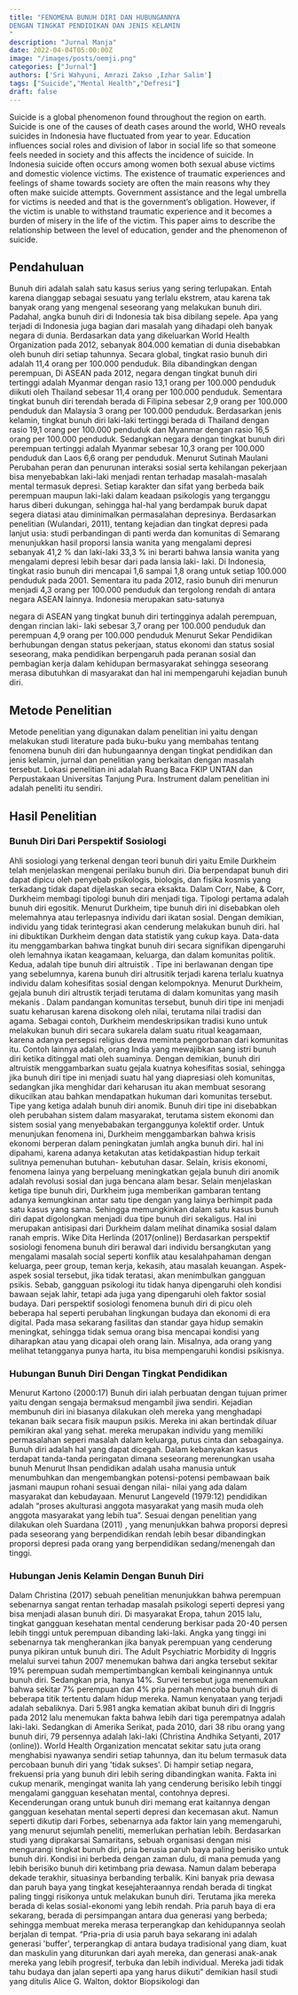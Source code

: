 ```yaml
---
title: "FENOMENA BUNUH DIRI DAN HUBUNGANNYA
DENGAN TINGKAT PENDIDIKAN DAN JENIS KELAMIN
"
description: "Jurnal Manja"
date: 2022-04-04T05:00:00Z
image: "/images/posts/oemji.png"
categories: ["Jurnal"]
authors: ['Sri Wahyuni, Amrazi Zakso ,Izhar Salim']
tags: ["Suicide","Mental Health","Defresi"]
draft: false
---
```


Suicide is a global phenomenon found throughout the region on earth. Suicide is one of the causes of death cases around the world, WHO reveals suicides in Indonesia have fluctuated from year to year. Education influences social roles and division of labor in social life so that someone feels needed in society and this affects the incidence of suicide. In
Indonesia suicide often occurs among women both sexual abuse victims and domestic violence victims. The existence of traumatic experiences and feelings of shame towards society are often the main reasons why they often make suicide attempts. Government assistance and the legal umbrella for victims is needed and that is the government’s obligation.
However, if the victim is unable to withstand traumatic experience and it becomes a burden of misery in the life of the victim. This paper aims to describe the relationship between the level of education, gender and the phenomenon of suicide.


## Pendahuluan

Bunuh diri adalah salah satu kasus serius yang sering terlupakan. Entah karena dianggap sebagai sesuatu yang terlalu ekstrem, atau karena tak banyak orang yang mengenal seseorang yang melakukan bunuh diri. Padahal, angka bunuh diri di Indonesia tak bisa dibilang sepele. Apa yang terjadi di Indonesia juga bagian dari masalah yang dihadapi oleh banyak negara di dunia.
Berdasarkan data yang dikeluarkan World Health Organization pada 2012, sebanyak 804.000 kematian di dunia disebabkan oleh bunuh diri setiap tahunnya. Secara global, tingkat rasio bunuh diri adalah
11,4 orang per 100.000 penduduk. Bila dibandingkan dengan perempuan, Di ASEAN pada 2012, negara dengan tingkat bunuh diri tertinggi adalah Myanmar dengan rasio 13,1 orang per
100.000 penduduk diikuti oleh Thailand sebesar 11,4 orang per 100.000 penduduk. Sementara tingkat bunuh diri terendah berada di Filipina sebesar 2,9 orang per 100.000 penduduk dan Malaysia 3 orang per 100.000 penduduk. Berdasarkan jenis kelamin, tingkat bunuh diri laki-laki tertinggi berada di
Thailand dengan rasio 19,1 orang per 100.000 penduduk dan Myanmar dengan rasio 16,5 orang per 100.000 penduduk. Sedangkan negara dengan tingkat bunuh diri perempuan tertinggi adalah Myanmar sebesar 10,3 orang per 100.000 penduduk dan Laos 6,6 orang per
penduduk.
Menurut Sutinah Maulani Perubahan peran dan penurunan interaksi sosial serta kehilangan pekerjaan bisa menyebabkan laki-laki menjadi rentan terhadap masalah-masalah mental termasuk depresi.
Setiap karakter dan sifat yang berbeda baik perempuan maupun laki-laki dalam keadaan psikologis yang terganggu harus diberi dukungan, sehingga hal-hal yang berdampak buruk dapat segera diatasi atau diminimalkan permasalahan depresinya.
Berdasarkan penelitian (Wulandari, 2011), tentang kejadian dan tingkat depresi pada lanjut usia: studi perbandingan di panti werda dan komunitas di Semarang menunjukkan hasil proporsi lansia wanita yang mengalami depresi sebanyak 41,2 % dan laki-laki 33,3 % ini berarti bahwa lansia wanita yang mengalami depresi lebih besar dari pada lansia laki- laki. Di Indonesia, tingkat rasio bunuh diri mencapai 1,6 sampai 1,8 orang untuk setiap 100.000 penduduk pada 2001. Sementara itu pada 2012, rasio bunuh diri menurun menjadi 4,3 orang per 100.000 penduduk dan tergolong rendah di antara negara ASEAN lainnya. Indonesia merupakan satu-satunya

negara di ASEAN yang tingkat bunuh diri tertingginya adalah perempuan, dengan rincian laki- laki sebesar 3,7 orang per 100.000 penduduk dan perempuan 4,9 orang per 100.000 penduduk Menurut Sekar Pendidikan berhubungan dengan status pekerjaan, status ekonomi dan status sosial seseorang, maka pendidikan berpengaruh pada peranan sosial dan pembagian kerja dalam kehidupan bermasyarakat sehingga seseorang merasa dibutuhkan di masyarakat dan hal ini mempengaruhi kejadian bunuh diri.

## Metode Penelitian
Metode penelitian yang digunakan dalam penelitian ini yaitu dengan melakukan studi literature pada buku-buku yang membahas tentang fenomena bunuh diri dan hubungaannya dengan tingkat pendidikan dan jenis kelamin, jurnal dan penelitian yang berkaitan dengan masalah tersebut.
Lokasi penelitian ini adalah Ruang Baca FKIP UNTAN dan Perpustakaan Universitas Tanjung Pura.
Instrument dalam penelitian ini adalah peneliti itu sendiri.

## Hasil Penelitian
### Bunuh Diri Dari Perspektif Sosiologi
Ahli sosiologi yang terkenal dengan teori bunuh diri yaitu Emile Durkheim telah menjelaskan mengenai perilaku bunuh diri. Dia berpendapat bunuh diri dapat dipicu oleh penyebab psikologis, biologis, dan fisika kosmis yang terkadang tidak dapat dijelaskan secara eksakta. Dalam Corr, Nabe, & Corr, Durkheim membagi tipologi bunuh diri menjadi tiga.
Tipologi pertama adalah bunuh diri egositik. Menurut Durkheim, tipe bunuh diri ini disebabkan oleh melemahnya atau terlepasnya individu dari ikatan sosial. Dengan demikian, individu yang tidak terintegrasi akan cenderung melakukan bunuh diri. hal ini dibuktikan Durkheim dengan data statistik yang cukup kaya. Data-data itu menggambarkan bahwa tingkat bunuh diri secara signifikan dipengaruhi oleh lemahnya ikatan keagamaan, keluarga, dan dalam komunitas politik. Kedua, adalah tipe bunuh diri altruistik . Tipe ini berlawanan dengan tipe yang sebelumnya, karena bunuh diri altrusitik terjadi karena terlalu kuatnya individu dalam kohesifitas sosial dengan kelompoknya. Menurut Durkheim, gejala bunuh diri altrustik terjadi terutama di dalam komunitas yang masih mekanis . Dalam pandangan komunitas tersebut, bunuh diri tipe ini menjadi suatu keharusan karena disokong oleh nilai, terutama nilai tradisi dan agama. Sebagai contoh, Durkheim mendeskripsikan tradisi kuno untuk melakukan bunuh diri secara sukarela dalam suatu ritual keagamaan, karena adanya persepsi religius dewa meminta pengorbanan dari komunitas itu. Contoh lainnya adalah, orang India yang mewajibkan sang istri bunuh diri ketika ditinggal mati oleh suaminya. Dengan demikian, bunuh diri altruistik menggambarkan suatu gejala kuatnya kohesifitas sosial, sehingga jika bunuh diri tipe ini menjadi suatu hal yang diapresiasi oleh komunitas, sedangkan jika menghidar dari keharusan itu akan membuat sesorang dikucilkan atau bahkan mendapatkan hukuman dari komunitas tersebut. Tipe yang ketiga adalah bunuh diri anomik. Bunuh diri tipe ini disebabkan oleh perubahan sistem dalam masyarakat, terutama sistem ekonomi dan sistem sosial yang menyebabakan terganggunya kolektif order. Untuk menunjukan fenomena ini, Durkheim menggambarkan bahwa krisis ekonomi berperan dalam peningkatan jumlah angka bunuh diri. hal ini dipahami, karena adanya ketakutan atas ketidakpastian hidup terkait sulitnya pemenuhan butuhan- kebutuhan dasar. Selain, krisis ekonomi, fenomena lainya yang berpeluang meningkatkan gejala bunuh diri anomik adalah revolusi sosial dan juga bencana alam besar. Selain menjelaskan ketiga tipe bunuh diri, Durkheim juga memberikan gambaran tentang adanya kemungkinan antar satu tipe dengan yang lainya berhimpit pada satu kasus yang sama. Sehingga memungkinkan dalam satu kasus bunuh diri dapat digolongkan menjadi dua tipe bunuh diri sekaligus. Hal ini merupakan antisipasi dari Durkheim dalam melihat dinamika sosial dalam ranah empris. Wike Dita Herlinda (2017(online)) Berdasarkan perspektif sosiologi fenomena bunuh diri berawal dari individu bersangkutan yang mengalami masalah social seperti konflik atau kesalahpahaman dengan keluarga, peer group, teman kerja, kekasih, atau masalah keuangan. Aspek-aspek sosial tersebut, jika tidak teratasi, akan menimbulkan gangguan psikis. Sebab, gangguan psikologi itu tidak hanya dipengaruhi oleh kondisi bawaan sejak lahir, tetapi ada juga yang dipengaruhi oleh faktor sosial budaya. Dari perspektif sosiologi fenomena bunuh diri di picu oleh beberapa hal seperti perubahan lingkungan budaya dan ekonomi di era digital. Pada masa sekarang fasilitas dan standar gaya hidup semakin meningkat, sehingga tidak semua orang bisa mencapai kondisi yang diharapkan atau yang dicapai oleh orang lain. Misalnya, ada orang yang melihat tetangganya punya harta, itu bisa mempengaruhi kondisi psikisnya.

### Hubungan Bunuh Diri Dengan Tingkat Pendidikan
Menurut Kartono (2000:17) Bunuh diri ialah perbuatan dengan tujuan primer yaitu dengan sengaja bermaksud mengambil jiwa sendiri. Kejadian membunuh diri ini biasanya dilakukan oleh mereka yang menghadapi tekanan baik secara fisik maupun psikis. Mereka ini akan bertindak diluar pemikiran akal yang sehat. mereka merupakan individu yang memiliki permasalahan seperi masalah dalam keluarga, putus cinta dan sebagainya. Bunuh diri adalah hal yang dapat dicegah. Dalam kebanyakan kasus terdapat tanda-tanda peringatan dimana seseorang merenungkan usaha bunuh
Menurut Ihsan pendidikan adalah usaha manusia untuk menumbuhkan dan mengembangkan potensi-potensi pembawaan baik jasmani maupun rohani sesuai dengan nilai- nilai yang ada dalam masyarakat dan kebudayaan.
Menurut Langeveld (1979:12) pendidikan adalah “proses akulturasi anggota masyarakat yang masih muda oleh anggota masyarakat yang lebih tua”.
Sesuai dengan penelitian yang dilakukan oleh Suardana (2011) , yang menunjukkan bahwa proporsi depresi pada seseorang yang berpendidikan rendah lebih besar dibandingkan proporsi depresi pada orang yang berpendidikan sedang/menengah dan tinggi.

### Hubungan Jenis Kelamin Dengan Bunuh Diri
Dalam Christina (2017) sebuah penelitian menunjukkan bahwa perempuan sebenarnya sangat rentan terhadap masalah psikologi seperti depresi yang bisa menjadi alasan bunuh diri. Di masyarakat Eropa, tahun 2015 lalu, tingkat gangguan kesehatan mental cenderung berkisar pada 20-40 persen lebih tinggi untuk perempuan dibanding laki-laki. Angka yang tinggi ini sebenarnya tak mengherankan jika banyak perempuan yang cenderung punya pikiran untuk bunuh diri.
The Adult Psychiatric Morbidity di Inggris melalui survei tahun 2007 menemukan bahwa dari angka tersebut sekitar 19% perempuan sudah mempertimbangkan kembali keinginannya untuk bunuh diri. Sedangkan pria, hanya 14%. Survei tersebut juga menemukan bahwa sekitar 7% perempuan dan
4% pria pernah mencoba bunuh diri di beberapa titik tertentu dalam hidup mereka.
Namun kenyataan yang terjadi adalah sebaliknya. Dari 5.981 angka kematian akibat bunuh diri di Inggris pada 2012 lalu menemukan fakta bahwa lebih dari tiga perempatnya adalah laki-laki. Sedangkan di Amerika Serikat, pada 2010, dari 38 ribu orang yang bunuh diri, 79 persennya adalah laki-laki (Christina Andhika Setyanti, 2017 (online)).
World Health Organization mencatat sekitar satu juta orang menghabisi nyawanya sendiri setiap tahunnya, dan itu belum termasuk data percobaan bunuh diri yang 'tidak sukses'. Di hampir setiap negara, frekuensi pria yang bunuh diri lebih sering dibandingkan wanita. Fakta ini cukup menarik, mengingat wanita lah yang cenderung berisiko lebih tinggi mengalami gangguan kesehatan mental, contohnya depresi.
Kecenderungan orang untuk bunuh diri memang erat kaitannya dengan gangguan kesehatan mental seperti depresi dan kecemasan akut. Namun seperti dikutip dari Forbes, sebenarnya ada faktor lain yang memengaruhi, yang menurut sejumlah peneliti, memerlukan perhatian lebih.
Berdasarkan studi yang diprakarsai Samaritans, sebuah organisasi dengan misi mengurangi tingkat bunuh diri, pria berusia paruh baya paling berisiko untuk bunuh diri. Kondisi ini berbeda dengan zaman dulu, di mana pemuda yang lebih berisiko bunuh diri ketimbang pria dewasa. Namun dalam beberapa dekade terakhir, situasinya berbanding terbalik.
Kini banyak pria dewasa dan paruh baya yang tingkat kesejahteraannya rendah berada di tingkat paling tinggi risikonya untuk melakukan bunuh diri. Terutama jika mereka berada di kelas sosial-ekonomi yang lebih rendah. Pria paruh baya di era sekarang, berada di persimpangan antara dua generasi yang berbeda; sehingga membuat mereka merasa terperangkap dan kehidupannya seolah berjalan di tempat.
“Pria-pria di usia paruh baya sekarang ini adalah generasi 'buffer', terperangkap di antara budaya tradisional yang diam, kuat dan maskulin yang diturunkan dari ayah mereka, dan generasi anak-anak mereka yang lebih progresif, terbuka dan lebih individual. Mereka jadi tidak tahu budaya dan jalan seperti apa yang harus diikuti”  demikian hasil studi yang ditulis Alice G. Walton, doktor Biopsikologi dan


